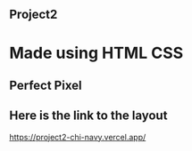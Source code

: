 ## Project2

# Made using HTML CSS
## Perfect Pixel

## Here is the link to the layout

https://project2-chi-navy.vercel.app/
